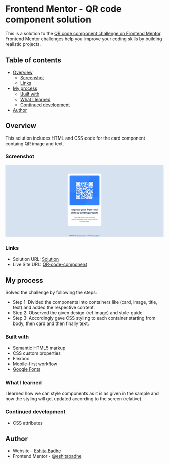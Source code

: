 # Frontend Mentor - QR code component solution

This is a solution to the [QR code component challenge on Frontend Mentor](https://www.frontendmentor.io/challenges/qr-code-component-iux_sIO_H). Frontend Mentor challenges help you improve your coding skills by building realistic projects. 

## Table of contents

- [Overview](#overview)
  - [Screenshot](#screenshot)
  - [Links](#links)
- [My process](#my-process)
  - [Built with](#built-with)
  - [What I learned](#what-i-learned)
  - [Continued development](#continued-development)
- [Author](#author)


## Overview

This solution includes HTML and CSS code for the card component containg QR image and text.

### Screenshot

![](screenshot.jpg)

### Links

- Solution URL: [Solution](https://github.com/Eshita-Badhe/QR-code-component)
- Live Site URL: [QR-code-component](https://eshita-badhe.github.io/QR-code-component/)

## My process

Solved the challenge by following the steps:
- Step 1: Divided the components into containers like (card, image, title, text) and added the respective content.
- Step 2: Observed the given design (ref image) and style-guide 
- Step 3: Accordingly gave CSS styling to each container starting from body, then card and then finally text.

### Built with

- Semantic HTML5 markup
- CSS custom properties
- Flexbox
- Mobile-first workflow
- [Google Fonts](https://fonts.google.com/specimen/Outfit)

### What I learned

I learned how we can style components as it is as given in the sample and how the styling will get updated according to the screen (relative).

### Continued development

- CSS attributes

## Author

- Website - [Eshita Badhe](https://eshita-badhe.netlify.app/)
- Frontend Mentor - [@eshitabadhe](https://www.frontendmentor.io/profile/Eshita-Badhe)